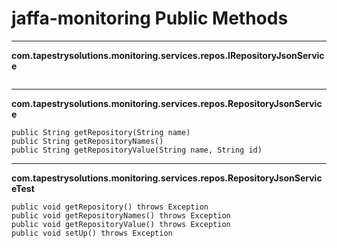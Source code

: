 # jaffa-monitoring Public Methods

***
**com.tapestrysolutions.monitoring.services.repos.IRepositoryJsonService**

```
```
***
**com.tapestrysolutions.monitoring.services.repos.RepositoryJsonService**

```
public String getRepository(String name)
public String getRepositoryNames()
public String getRepositoryValue(String name, String id)
```
***
**com.tapestrysolutions.monitoring.services.repos.RepositoryJsonServiceTest**

```
public void getRepository() throws Exception
public void getRepositoryNames() throws Exception
public void getRepositoryValue() throws Exception
public void setUp() throws Exception
```
